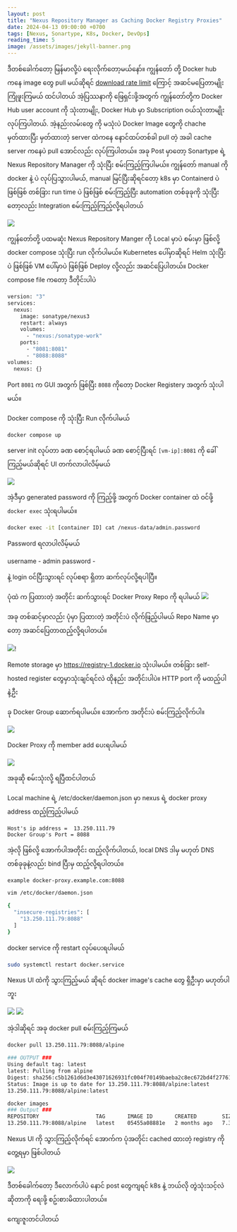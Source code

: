 ```yaml
---
layout: post
title: "Nexus Repository Manager as Caching Docker Registry Proxies"
date: 2024-04-13 09:00:00 +0700
tags: [Nexus, Sonartype, K8s, Docker, DevOps]
reading_time: 5
image: /assets/images/jekyll-banner.png
---
```


ဒီတစ်ခေါက်တော့ မြန်မာလို့ပဲ ရေးလိုက်တော့မယ်နော်။ ကျွန်တော် တို့  Docker hub ကနေ image တွေ pull မယ်ဆိုရင် [download rate limit](https://docs.docker.com/docker-hub/download-rate-limit/) ကြောင့် အဆင်မပြေတာမျိုး ကြုံဖူးကြမယ် ထင်ပါတယ် အဲ့ပြဿနာကို ဖြေရှင်းဖို့အတွက် ကျွန်တော်တို့က  Docker Hub user account ကို သုံးတာမျိုး, Docker Hub မှာ Subscription ဝယ်သုံးတာမျိုးလုပ်ကြပါတယ်. အဲ့နည်းလမ်းတွေ ကို မသုံးပဲ Docker Image တွေကို chache မှတ်ထားပြီး မှတ်ထားတဲ့ server ထဲကနေ နောင်ထပ်တစ်ခါ pull တဲ့ အခါ cache server ကနေပဲ pull အောင်လည်း လုပ်ကြပါတယ်။ အခု Post မှာတော့ Sonartype ရဲ့ Nexus Repository Manager ကို သုံးပြီး စမ်းကြည့်ကြပါမယ်။ ကျွန်တော် manual ကို docker နဲ့ ပဲ လုပ်ပြသွားပါမယ်, manual မြင်ပြီးဆိုရင်တော့ k8s မှာ Containerd ပဲ ဖြစ်ဖြစ် တစ်ခြား run time ပဲ ဖြစ်ဖြစ် စမ်းကြည့်ပြီး automation တစ်ခုခုကို သုံးပြီးတော့လည်း Integration စမ်းကြည့်ကြည့်လို့ရပါတယ် 

<img src="/assets/images/nexus-repo-mgr/logo.png">

ကျွန်တော်တို့ ပထမဆုံး Nexus Repository Manger ကို Local မှာပဲ စမ်းမှာ ဖြစ်လို့ docker compose သုံးပြီး run လိုက်ပါမယ်။ Kubernetes ပေါ်မှာဆိုရင် Helm သုံးပြီးပဲ ဖြစ်ဖြစ် VM ပေါ်မှာပဲ ဖြစ်ဖြစ်  Deploy လို့လည်း အဆင်ပြေပါတယ်။ Docker compose file ကတော့ ဒီတိုင်းပါပဲ
```bash
version: "3"
services:
  nexus:
    image: sonatype/nexus3
    restart: always
    volumes:
      - "nexus:/sonatype-work"
    ports:
      - "8081:8081"
      - "8088:8088"
volumes:
  nexus: {}
```

Port ```8081``` က GUI အတွက် ဖြစ်ပြီး ```8088``` ကိုတော့ Docker Registery အတွက် သုံးပါမယ်။

Docker compose ကို သုံးပြီး Run လိုက်ပါမယ်

```bash
docker compose up
```
server init လုပ်တာ ခဏ စောင့်ရပါမယ်
ခဏ စောင့်ပြီးရင် ```[vm-ip]:8081``` ကို ခေါ်ကြည့်မယ်ဆိုရင် UI တက်လာပါလိမ့်မယ်

<img src="/assets/images/nexus-repo-mgr/login.png">

အဲ့ဒီမှာ generated password ကို ကြည့်ဖို့ အတွက် Docker container ထဲ ဝင်ဖို့ ```docker exec``` သုံးရပါမယ်။

```bash
docker exec -it [container ID] cat /nexus-data/admin.password
```
Password ရလာပါလိမ့်မယ်

username - admin
password - 

နဲ့ login ဝင်ပြီးသွားရင် လုပ်စရာ ရှိတာ ဆက်လုပ်လို့ရပါပြီ။

ပုံထဲ က ပြထားတဲ့ အတိုင်း ဆက်သွားရင် Docker Proxy Repo ကို ရပါမယ်
<img src="/assets/images/nexus-repo-mgr/create_repo.png">

အခု တစ်ဆင့်မှာလည်း ပုံမှာ ပြထားတဲ့ အတိုင်းပဲ လိုက်ဖြည့်ပါမယ် Repo Name မှာတော့ အဆင်ပြေတာထည့်လို့ရပါတယ်။

<img src="/assets/images/nexus-repo-mgr/repo_config.png">!

Remote storage မှာ https://registry-1.docker.io သုံးပါမယ်။ တစ်ခြား self-hosted register တွေမှာသုံးချင်ရင်လဲ ထိုနည်း အတိုင်းပါပဲ။
HTTP port ကို မထည့်ပါနဲ့ဦး

ခု Docker Group ဆောက်ရပါမယ်။ အောက်က အတိုင်းပဲ စမ်းကြည့်လိုက်ပါ။ 

<img src="/assets/images/nexus-repo-mgr/docker_group.png">

Docker Proxy ကို  member add ပေးရပါမယ်

<img src="/assets/images/nexus-repo-mgr/docker_group.png">

အခုဆို စမ်းသုံးလို့ ရပြီထင်ပါတယ်

Local machine ရဲ့ /etc/docker/daemon.json မှာ
nexus ရဲ့ docker proxy address ထည့်ကြည့်ပါမယ်

```
Host's ip address =  13.250.111.79
Docker Group's Port = 8088
```

အဲ့လို ဖြစ်လို့ အောက်ပါအတိုင်း ထည့်လိုက်ပါတယ်, local DNS ဒါမှ မဟုတ် DNS တစ်ခုခုနဲ့လည်း bind ပြီးမှ ထည့်လို့ရပါတယ်။
```
example docker-proxy.example.com:8088
```

```bash
vim /etc/docker/daemon.json

{
  "insecure-registries": [
    "13.250.111.79:8088"
  ]
}
```
docker service ကို restart လုပ်ပေးရပါမယ်

```bash
sudo systemctl restart docker.service
```
Nexus UI ထဲကို သွားကြည့်မယ် ဆိုရင် docker image's cache တွေ ရှိဦးမှာ မဟုတ်ပါဘူး


<img src="/assets/images/nexus-repo-mgr/browse_proxy.png">

<img src="/assets/images/nexus-repo-mgr/browse_proxy2.png">

အဲ့ဒါဆိုရင် အခု docker pull စမ်းကြည့်ကြမယ်

```bash
docker pull 13.250.111.79:8088/alpine

### OUTPUT ###
Using default tag: latest
latest: Pulling from alpine
Digest: sha256:c5b1261d6d3e43071626931fc004f70149baeba2c8ec672bd4f27761f8e1ad6b
Status: Image is up to date for 13.250.111.79:8088/alpine:latest
13.250.111.79:8088/alpine:latest
```

```bash
docker images
### Output ###
REPOSITORY                  TAG       IMAGE ID       CREATED        SIZE
13.250.111.79:8088/alpine   latest    05455a08881e   2 months ago   7.38MB
```

Nexus UI ကို သွားကြည့်လိုက်ရင် အောက်က ပုံအတိုင်း cached ထားတဲ့ registry ကို တွေ့ရမှာ ဖြစ်ပါတယ်

<img src="/assets/images/nexus-repo-mgr/cached.png">

ဒီတစ်ခေါက်တော့ ဒီလောက်ပါပဲ 
နောင် post တွေကျရင် k8s နဲ့ ဘယ်လို တွဲသုံးသင့်လဲ​ဆိုတာကို ရေးဖို့ စဥ်းစားမိထားပါတယ်။

ကျေးဇူးတင်ပါတယ်
